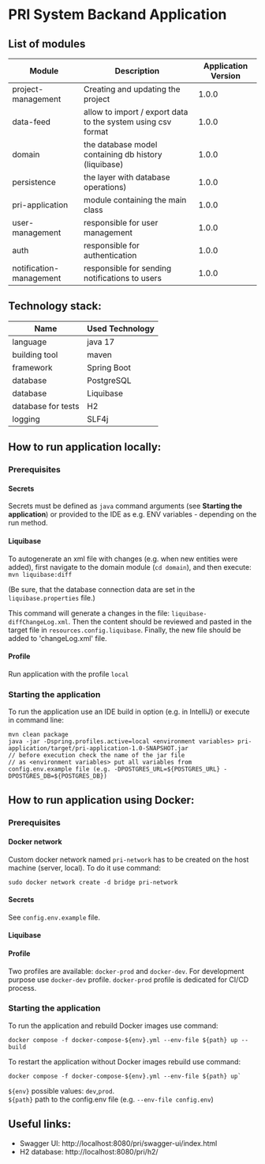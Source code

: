 # PRI System Backand Application

## List of modules

| Module                  | Description                                                  | Application Version |
|-------------------------|--------------------------------------------------------------|---------------------|
| project-management      | Creating and updating the project                            | 1.0.0               |
| data-feed               | allow to import / export data to the system using csv format | 1.0.0               |
| domain                  | the database model containing db history (liquibase)         | 1.0.0               |
| persistence             | the layer with database operations)                          | 1.0.0               |
| pri-application         | module containing the main class                             | 1.0.0               |
| user-management         | responsible for user management                              | 1.0.0               |
| auth                    | responsible for authentication                               | 1.0.0               |
| notification-management | responsible for sending notifications to users               | 1.0.0               |

## Technology stack:

| Name               | Used Technology |
|--------------------|-----------------|
| language           | java 17         |
| building tool      | maven           |
| framework          | Spring Boot     |
| database           | PostgreSQL      |
| database           | Liquibase       |
| database for tests | H2              |
| logging            | SLF4j           |

## How to run application locally:

### Prerequisites

#### Secrets

Secrets must be defined as `java` command arguments (see **Starting the application**) 
or provided to the IDE as e.g. ENV variables - depending on the run method.

#### Liquibase

To autogenerate an xml file with changes (e.g. when new entities were added), first navigate to the domain module (`cd domain`), and then execute:
`mvn liquibase:diff`

(Be sure, that the database connection data are set in the `liquibase.properties` file.)

This command will generate a changes in the file: `liquibase-diffChangeLog.xml`. Then the content should be reviewed and pasted in the target file in `resources.config.liquibase`. Finally, the new file should be added to 'changeLog.xml' file.

#### Profile

Run application with the profile `local`

### Starting the application

To run the application use an IDE build in option (e.g. in IntelliJ) or execute in command line:

```
mvn clean package
java -jar -Dspring.profiles.active=local <environment variables> pri-application/target/pri-application-1.0-SNAPSHOT.jar 
// before execution check the name of the jar file
// as <environment variables> put all variables from config.env.example file (e.g. -DPOSTGRES_URL=${POSTGRES_URL} -DPOSTGRES_DB=${POSTGRES_DB})
```

## How to run application using Docker:

### Prerequisites

#### Docker network
Custom docker network named `pri-network` has to be created on the host machine (server, local). To do it use command:
````
sudo docker network create -d bridge pri-network
````

#### Secrets

See `config.env.example` file.

#### Liquibase

[//]: # (todo)

#### Profile

Two profiles are available: `docker-prod` and `docker-dev`. 
For development purpose use `docker-dev` profile.
`docker-prod` profile is dedicated for CI/CD process.

### Starting the application

To run the application and rebuild Docker images use command:
```
docker compose -f docker-compose-${env}.yml --env-file ${path} up --build
```

To restart the application without Docker images rebuild use command:
```
docker compose -f docker-compose-${env}.yml --env-file ${path} up`
```

`${env}` possible values: `dev`,`prod`. \
`${path}` path to the config.env file (e.g. `--env-file config.env`)

## Useful links:

* Swagger UI:
  http://localhost:8080/pri/swagger-ui/index.html
* H2 database: http://localhost:8080/pri/h2/
